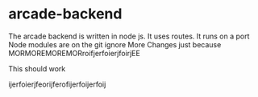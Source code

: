 # arcade-backend

The arcade backend is written in node js.  It uses routes.  It runs on a port
Node modules are on the git ignore
More Changes just because
MORMOREMOREMORroifjerfoierjfoirjEE


This should work

ijerfoierjfeorijferofijerfoijerfoij
